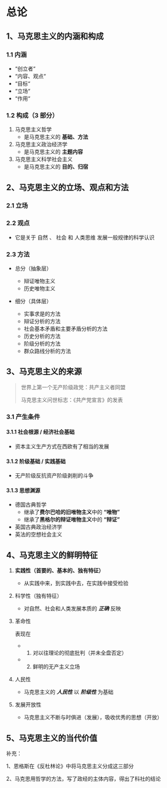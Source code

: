 # 总论

## 1、马克思主义的内涵和构成

### 1.1 内涵

- “创立者“
- “内容、观点“
- “目标“
- “立场“
- “作用“

### 1.2 构成（3 部分）

1. 马克思主义哲学
   - 是马克思主义的 **基础、方法**
2. 马克思主义政治经济学
   - 是马克思主义的 **主题内容**
3. 马克思主义科学社会主义
   - 是马克思主义的 **目的、归宿**



## 2、马克思主义的立场、观点和方法

### 2.1 立场

### 2.2 观点

- 它是关于  自然  、  社会  和  人类思维  发展一般规律的科学认识

### 2.3 方法

- 总分（抽象层）

	- 辩证唯物主义
	- 历史唯物主义

- 细分（具体层）

	- 实事求是的方法
	- 辩证分析的方法
	- 社会基本矛盾和主要矛盾分析的方法
	- 历史分析的方法
	- 阶级分析的方法
	- 群众路线分析的方法



## 3、马克思主义的来源

> 世界上第一个无产阶级政党：共产主义者同盟
>
> 马克思主义问世标志：《共产党宣言》的发表

### 3.1 产生条件

#### 3.1.1 社会根源 / 经济社会基础

- 资本主义生产方式在西欧有了相当的发展

#### 3.1.2 阶级基础 / 实践基础

- 无产阶级反抗资产阶级剥削的斗争

#### 3.1.3 思想渊源

- 德国古典哲学
  - 继承了**费尔巴哈的旧唯物主义**中的 **“唯物”**
  - 继承了**黑格尔的辩证唯物主义**中的 **“辩证”**
- 英国古典政治经济学 
- 英法的空想社会主义



## 4、马克思主义的鲜明特征

1. **实践性（首要的、基本的、独有特征）**

   - 从实践中来，到实践中去，在实践中接受检验

2. 科学性（独有特征）

   - 对自然、社会和人类发展本质的    ***正确***    反映

3. 革命性

   表现在

   - 1. 对以往理论的彻底批判（并未全盘否定）
   - 2. 鲜明的无产主义立场

4. 人民性

   - 马克思主义的    ***人民性***    以    ***阶级性***    为基础 

5. 发展开放性
   - 马克思主义不断与时俱进（发展），吸收优秀的思想（开放）



## 5、马克思主义的当代价值



补充：

1、恩格斯在《反杜林论》中将马克思主义分成这三部分

2、马克思用哲学的方法，写了政经的主体内容，得出了科社的结论

